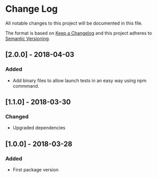 # Change Log
All notable changes to this project will be documented in this file.

The format is based on [Keep a Changelog](http://keepachangelog.com/) 
and this project adheres to [Semantic Versioning](http://semver.org/).

## [2.0.0] - 2018-04-03
### Added
- Add binary files to allow launch tests in an easy way using npm commmand.

## [1.1.0] - 2018-03-30
### Changed
- Upgraded dependencies

## [1.0.0] - 2018-03-28
### Added
- First package version
